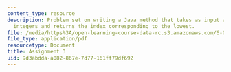 ```yaml
---
content_type: resource
description: Problem set on writing a Java method that takes as input an array of
  integers and returns the index corresponding to the lowest.
file: /media/https%3A/open-learning-course-data-rc.s3.amazonaws.com/6-092-introduction-to-programming-in-java-january-iap-2010/9d3abddaa082867e7d77161ff79df692_MIT6_092IAP10_assn03.pdf
file_type: application/pdf
resourcetype: Document
title: Assignment 3
uid: 9d3abdda-a082-867e-7d77-161ff79df692
---
```

